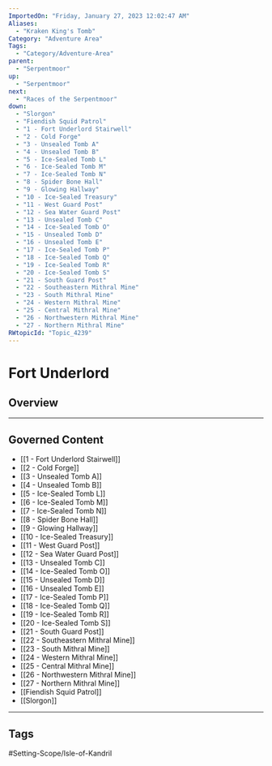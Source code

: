 ```yaml
---
ImportedOn: "Friday, January 27, 2023 12:02:47 AM"
Aliases:
  - "Kraken King's Tomb"
Category: "Adventure Area"
Tags:
  - "Category/Adventure-Area"
parent:
  - "Serpentmoor"
up:
  - "Serpentmoor"
next:
  - "Races of the Serpentmoor"
down:
  - "Slorgon"
  - "Fiendish Squid Patrol"
  - "1 - Fort Underlord Stairwell"
  - "2 - Cold Forge"
  - "3 - Unsealed Tomb A"
  - "4 - Unsealed Tomb B"
  - "5 - Ice-Sealed Tomb L"
  - "6 - Ice-Sealed Tomb M"
  - "7 - Ice-Sealed Tomb N"
  - "8 - Spider Bone Hall"
  - "9 - Glowing Hallway"
  - "10 - Ice-Sealed Treasury"
  - "11 - West Guard Post"
  - "12 - Sea Water Guard Post"
  - "13 - Unsealed Tomb C"
  - "14 - Ice-Sealed Tomb O"
  - "15 - Unsealed Tomb D"
  - "16 - Unsealed Tomb E"
  - "17 - Ice-Sealed Tomb P"
  - "18 - Ice-Sealed Tomb Q"
  - "19 - Ice-Sealed Tomb R"
  - "20 - Ice-Sealed Tomb S"
  - "21 - South Guard Post"
  - "22 - Southeastern Mithral Mine"
  - "23 - South Mithral Mine"
  - "24 - Western Mithral Mine"
  - "25 - Central Mithral Mine"
  - "26 - Northwestern Mithral Mine"
  - "27 - Northern Mithral Mine"
RWtopicId: "Topic_4239"
---
```

# Fort Underlord
## Overview
---
## Governed Content
- [[1 - Fort Underlord Stairwell]]
- [[2 - Cold Forge]]
- [[3 - Unsealed Tomb A]]
- [[4 - Unsealed Tomb B]]
- [[5 - Ice-Sealed Tomb L]]
- [[6 - Ice-Sealed Tomb M]]
- [[7 - Ice-Sealed Tomb N]]
- [[8 - Spider Bone Hall]]
- [[9 - Glowing Hallway]]
- [[10 - Ice-Sealed Treasury]]
- [[11 - West Guard Post]]
- [[12 - Sea Water Guard Post]]
- [[13 - Unsealed Tomb C]]
- [[14 - Ice-Sealed Tomb O]]
- [[15 - Unsealed Tomb D]]
- [[16 - Unsealed Tomb E]]
- [[17 - Ice-Sealed Tomb P]]
- [[18 - Ice-Sealed Tomb Q]]
- [[19 - Ice-Sealed Tomb R]]
- [[20 - Ice-Sealed Tomb S]]
- [[21 - South Guard Post]]
- [[22 - Southeastern Mithral Mine]]
- [[23 - South Mithral Mine]]
- [[24 - Western Mithral Mine]]
- [[25 - Central Mithral Mine]]
- [[26 - Northwestern Mithral Mine]]
- [[27 - Northern Mithral Mine]]
- [[Fiendish Squid Patrol]]
- [[Slorgon]]


---
## Tags
#Setting-Scope/Isle-of-Kandril

